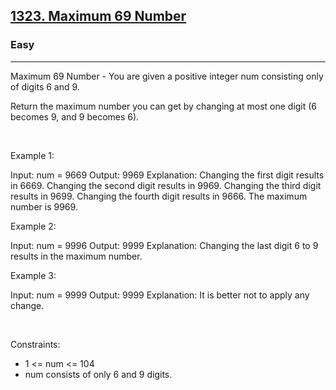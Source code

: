 <h2><a href="https://leetcode.com/problems/maximum-69-number/">1323. Maximum 69 Number</a></h2><h3>Easy</h3><hr>Maximum 69 Number - You are given a positive integer num consisting only of digits 6 and 9.

Return the maximum number you can get by changing at most one digit (6 becomes 9, and 9 becomes 6).

 

Example 1:


Input: num = 9669
Output: 9969
Explanation: 
Changing the first digit results in 6669.
Changing the second digit results in 9969.
Changing the third digit results in 9699.
Changing the fourth digit results in 9666.
The maximum number is 9969.


Example 2:


Input: num = 9996
Output: 9999
Explanation: Changing the last digit 6 to 9 results in the maximum number.


Example 3:


Input: num = 9999
Output: 9999
Explanation: It is better not to apply any change.


 

Constraints:

 * 1 <= num <= 104
 * num consists of only 6 and 9 digits.